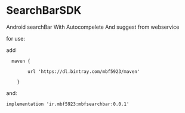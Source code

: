 # SearchBarSDK
Android searchBar With Autocompelete And suggest from webservice

for use:

add

      maven {

            url 'https://dl.bintray.com/mbf5923/maven'

        }
        
and:

    implementation 'ir.mbf5923:mbfsearchbar:0.0.1'

